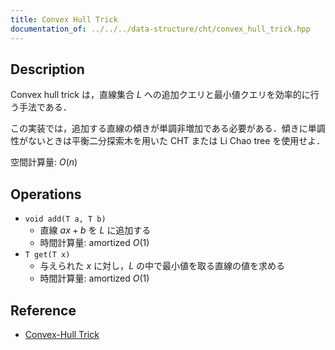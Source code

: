 ```yaml
---
title: Convex Hull Trick
documentation_of: ../../../data-structure/cht/convex_hull_trick.hpp
---
```


## Description

Convex hull trick は，直線集合 $L$ への追加クエリと最小値クエリを効率的に行う手法である．

この実装では，追加する直線の傾きが単調非増加である必要がある．傾きに単調性がないときは平衡二分探索木を用いた CHT または Li Chao tree を使用せよ．

空間計算量: $O(n)$

## Operations

- `void add(T a, T b)`
    - 直線 $ax + b$ を $L$ に追加する
    - 時間計算量: $\mathrm{amortized}\ O(1)$
- `T get(T x)`
    - 与えられた $x$ に対し，$L$ の中で最小値を取る直線の値を求める
    - 時間計算量: $\mathrm{amortized}\ O(1)$

## Reference

- [Convex-Hull Trick](https://satanic0258.hatenablog.com/entry/2016/08/16/181331)
